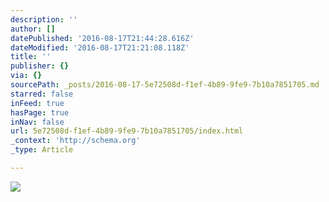```yaml
---
description: ''
author: []
datePublished: '2016-08-17T21:44:28.616Z'
dateModified: '2016-08-17T21:21:08.118Z'
title: ''
publisher: {}
via: {}
sourcePath: _posts/2016-08-17-5e72508d-f1ef-4b89-9fe9-7b10a7851705.md
starred: false
inFeed: true
hasPage: true
inNav: false
url: 5e72508d-f1ef-4b89-9fe9-7b10a7851705/index.html
_context: 'http://schema.org'
_type: Article

---
```

![](https://the-grid-user-content.s3-us-west-2.amazonaws.com/ea239063-12cc-47df-acad-d8813e8a0bf7.jpg)